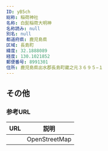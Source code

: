 ```yaml
---
ID: yB5ch
総称: 稲荷神社
名称: 白髭稲荷大明神
名称読み: null
別名: null
都道府県: 鹿児島県
区域: 長島町
緯度: 32.1888089
経度: 130.1021852
郵便番号: 8991301
住所: 鹿児島県出水郡長島町蔵之元３６９５−１
---
```


## その他

### 参考URL

| URL | 説明          |
| --- | ------------- |
|     | OpenStreetMap |

